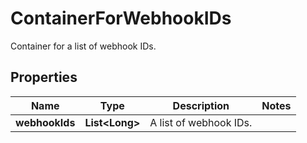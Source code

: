 

# ContainerForWebhookIDs

Container for a list of webhook IDs.
## Properties

Name | Type | Description | Notes
------------ | ------------- | ------------- | -------------
**webhookIds** | **List&lt;Long&gt;** | A list of webhook IDs. | 



